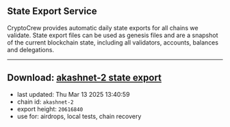 ## State Export Service
CryptoCrew provides automatic daily state exports for all chains we validate. State export files can be used as genesis files and are a snapshot of the current blockchain state, including all validators, accounts, balances and delegations.

---
**Download: [akashnet-2 state export](https://dl-eu2.ccvalidators.com/SERVICE/akash/akashnet-2_export_20616840.json)**
---

- last updated: Thu Mar 13 2025 13:40:59
- chain id: `akashnet-2`
- export height: `20616840`
- use for: airdrops, local tests, chain recovery

